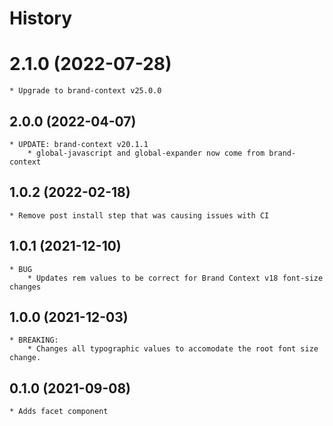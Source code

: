 # History

# 2.1.0 (2022-07-28)
    * Upgrade to brand-context v25.0.0

## 2.0.0 (2022-04-07)
    * UPDATE: brand-context v20.1.1
        * global-javascript and global-expander now come from brand-context

## 1.0.2 (2022-02-18)
    * Remove post install step that was causing issues with CI

## 1.0.1 (2021-12-10)
    * BUG
        * Updates rem values to be correct for Brand Context v18 font-size changes

## 1.0.0 (2021-12-03)
    * BREAKING:
        * Changes all typographic values to accomodate the root font size change.

## 0.1.0 (2021-09-08)
	* Adds facet component

